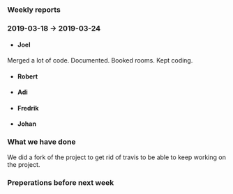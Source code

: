 ### Weekly reports
### 2019-03-18 -> 2019-03-24

* #### Joel
Merged a lot of code. Documented. Booked rooms. Kept coding. 

* #### Robert

* #### Adi

* #### Fredrik

* #### Johan

### What we have done
We did a fork of the project to get rid of travis to be able to keep working on the project. 

### Preperations before next week
